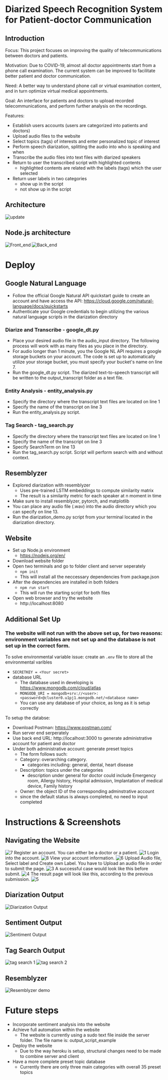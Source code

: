 # Diarized Speech Recognition System for Patient-doctor Communication 
## Introduction
Focus: This project focuses on improving the quality of telecommunications between doctors and patients.

Motivation: Due to COVID-19, almost all doctor appointments start from a phone call examination. The current system can be improved to facilitate better patient and doctor communication. 

Need: A better way to understand phone call or virtual examination content, and in turn optimize virtual medical appointments.

Goal: An interface for patients and doctors to upload recorded telecommunications, and perform further analysis on the recordings.

Features:
* Establish users accounts (users are categorized into patients and doctors)
* Upload audio files to the website
* Select topics (tags) of interests and enter personalized topic of interest
* Perform speech diarization, splitting the audio into who is speaking and when
* Transcribe the audio files into text files with diarized speakers
* Return to user the transcribed script with highlighted contents
  * highlighted contents are related with the labels (tags) which the user selected
* Return user labels in two categories 
  * show up in the script
  * not show up in the script

## Architecture
![update](/Flow_diagrams/update.jpg)

## Node.js architecture
![Front_end](/Flow_diagrams/Front_end.jpg)
![Back_end](/Flow_diagrams/Back_end.jpg)

# Deploy
## Google Natural Language
* Follow the official Google Natural API quickstart guide to create an account and have access the API: https://cloud.google.com/natural-language/docs/quickstarts
* Authenticate your Google credentials to begin utilizing the various natural language scripts in the diarization directory
### Diarize and Transcribe - google_dt.py
* Place your desired audio file in the audio_input directory. The following process will work with as many files as you place in the directory.
* For audio longer than 1 minute, you the Google NL API requires a google storage buckets on your account. The code is set up to automatically utilize your storage bucket, you must specify your bucket's name on line 7.
* Run the google_dt.py script. The diarized text-to-speech transcript will be written to the output_transcript folder as a text file.
### Entity Analysis - entity_analysis.py
* Specify the directory where the transcript text files are located on line 1
* Specify the name of the transcript on line 3
* Run the entity_analysis.py script.
### Tag Search - tag_search.py
* Specify the directory where the transcript text files are located on line 1
* Specify the name of the transcript on line 3
* Specify SearchTerm on line 13
* Run the tag_search.py script. Script will perform search with and without context.

## Resemblyzer
* Explored diarization with resemblyzer
  * Uses pre-trained LSTM embeddings to compute similarity matrix
  * The result is a similarity metric for each speaker at n moment in time
* Make sure to install resemblyzer, pytorch, and matplotlib
* You can place any audio file (.wav) into the audio directory which you can specify on line 13.
* Run the diarization_demo.py script from your terminal located in the diarization directory.

## Website 
* Set up Node.js environment 
  * https://nodejs.org/en/
* Download website folder
* Open two terminals and go to folder client and server seperately
  * `npm init`
  * This will install all the neccessary dependencies from package.json
* After the dependencies are installed in both folders
  * `npm run start`
  * This will run the starting script for both files 
* Open web browser and try the website
  * http://localhost:8080

## Additional Set Up
### The website will not run with the above set up, for two reasons: environment variables are not set up and the database is not set up in the correct form.
To solve environmental variable issue:
create an `.env` file to store all the environmental varibles
* `SECRETKEY = <Your secret>`
* database URL
  * The database used in developing is https://www.mongodb.com/cloud/atlas
  * `MONGODB_URI = mongodb+srv://<user>:<password>@cluster0.u1pj1.mongodb.net/<database name>`
  * You can use any database of your choice, as long as it is setup correctly
  
To setup the databse:
* Download Postman: https://www.postman.com/
* Run server end serperately
* Use back end URL: http://localhost:3000 to generate administrative account for patient and doctor
* Under both administrative account: generate preset topics 
  * The form follows such:
  * Category: overarching category.
    * categories including: general, dental, heart disease
  * Description: topics under the categories
    * description under general for doctor could include Emergency room, Allergy history, Hospital admission, Implantation of medical device, Family history 
  * Owner: the object ID of the corresponding adminstrative account 
  * since the default status is always completed, no need to input completed
 
# Instructions & Screenshots
## Navigating the Website
![7](/screenshoots/7.PNG)
Register an account. You can either be a doctor or a patient.
![1](/screenshoots/1.PNG)
Login into the account.
![8](/screenshoots/8.PNG)
View your account information.
![6](/screenshoots/6.PNG)
Upload Audio file, Select label and Create own Label. You have to Upload an audio file in order to submit the page.
![3](/screenshoots/3.PNG)
A successful case would look like this before submit.
![4](/screenshoots/4.PNG)
The result page will look like this, according to the previous submission.
![5](/screenshoots/5.PNG)
## Diarization Output
![Diarization Output](/screenshoots/output_transc.jpg)
## Sentiment Output
![Sentiment Output](/screenshoots/sentim.jpg)
## Tag Search Output
![tag search 1](/screenshoots/tag1.jpg)
![tag search 2](/screenshoots/tag2.jpg)
## Resemblyzer
![Resemblyzer demo](/screenshoots/Resemb.jpg)

# Future steps
* Incorporate sentiment analysis into the website
* Achieve full automation within the website 
  * The website is currently using a sudo text file inside the server folder. The file name is: output_script_example
* Deploy the website
  * Due to the way heroku is setup, structural changes need to be made to combine server and client
* Have a more complete preset topic database 
  * Currently there are only three main categories with overall 35 preset topics



